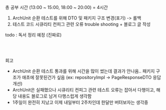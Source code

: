 총 공부 시간 (13:00 ~ 15:00, 18:00 ~ 20:00) = 4시간

1. ArchUnit 순환 테스트를 위해 DTO 및 패키지 구조 변경(포기) -> 롤백
2. 테스트 코드 시큐리티 컨피그 관련 오류 trouble shooting + 블로그 글 작성

todo : 독서 정리 예정 (진짜로)

<br />
<br />

회고

- ArchUnit 순환 테스트 통과를 위해 시간을 많이 썼는데 결과가 안나옴..
패키지 구조가 애초에 잘못된건가 싶음 (ex: repositoryImpl -> PageResponseDTO<ResponseDTO> 응답 개선)
- ArchUnit은 실패했으나 시큐리티 컨피그 관련 테스트 오류는 잡아서 다행이고, 해당 내용도 블로그로 남겨 다행스럽게 생각함
- 1주일이 완전히 지났고 이제 내일부터 2주차인데 한달만 버텨보자는 생각중
